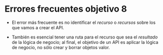 # Errores frecuentes objetivo 8

* El error más frecuente es no identificar el *recurso* o *recursos* sobre los
  que vamos a crear el API.
  
* También es esencial tener una ruta para el recurso que sea el *resultado* de
  la lógica de negocio; al final, el objetivo de un API es aplicar la lógica de
  negocio, no sólo crear y borrar objetos valor.
